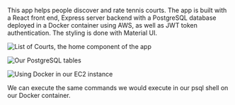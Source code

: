 This app helps people discover and rate tennis courts. The app is built with a React front end, Express server backend with a PostgreSQL database deployed in a Docker container using AWS, as well as JWT token authentication. The styling is done with Material UI.

![List of Courts, the home component of the app](https://i.ibb.co/sH5RtfZ/courtlist.jpg)



![Our PostgreSQL tables](https://i.ibb.co/QNYVNkt/Postgres-DB.jpg)


![Using Docker in our EC2 instance](https://i.ibb.co/njRpfjZ/AWS.jpg)

We can execute the same commands we would execute in our psql shell on our Docker container. 
